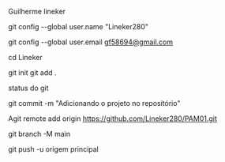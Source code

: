 Guilherme lineker

git config --global user.name "Lineker280"

git config --global user.email gf58694@gmail.com

cd Lineker

git init git add .

status do git

git commit -m "Adicionando o projeto no repositório"

Agit remote add origin https://github.com/Lineker280/PAM01.git

git branch -M main

git push -u origem principal

